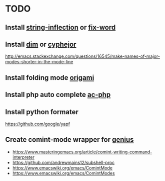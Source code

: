 # TODO

## Install [string-inflection][] or [fix-word][]

[fix-word]: https://github.com/mrkkrp/fix-word
[string-inflection]: https://github.com/akicho8/string-inflection

## Install [dim][] or [cyphejor][]

<http://emacs.stackexchange.com/questions/16545/make-names-of-major-modes-shorter-in-the-mode-line>

[cyphejor]: https://github.com/mrkkrp/cyphejor
[dim]: https://github.com/alezost/dim.el

## Install folding mode [origami][]

[origami]: https://github.com/gregsexton/origami.el

## Install php auto complete [ac-php][]

[ac-php]: https://github.com/xcwen/ac-php

## Install python formater

<https://github.com/google/yapf>

## Create comint-mode wrapper for [genius][]

* <https://www.masteringemacs.org/article/comint-writing-command-interpreter>
* <https://github.com/andrewmains12/subshell-proc>
* <https://www.emacswiki.org/emacs/ComintMode>
* <https://www.emacswiki.org/emacs/ComintModes>

[genius]: http://www.jirka.org/genius.html
